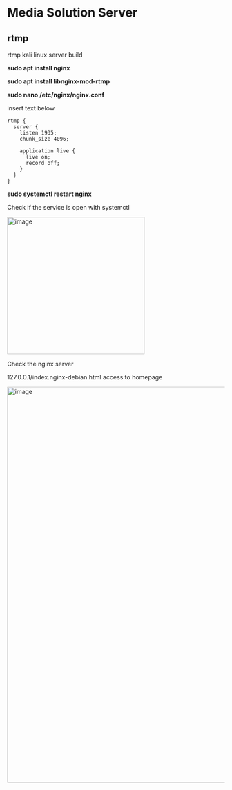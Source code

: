 # Media Solution Server

## rtmp
rtmp kali linux server build

**sudo apt install nginx**

**sudo apt install libnginx-mod-rtmp**

**sudo nano /etc/nginx/nginx.conf**

insert text below 

```
rtmp {
  server {
    listen 1935;
    chunk_size 4096;
    
    application live {
      live on;
      record off;
    }
  }
}
```

**sudo systemctl restart nginx**

Check if the service is open with systemctl

<img width="318" alt="image" src="https://user-images.githubusercontent.com/52357235/200170022-5d91d517-7896-48a9-bee8-812026dc2faa.png">

Check the nginx server

127.0.0.1/index.nginx-debian.html access to homepage

<img width="918" alt="image" src="https://user-images.githubusercontent.com/52357235/200170671-949d3161-2890-4b4a-bead-922b09566b72.png">
